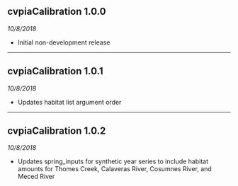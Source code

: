 ## cvpiaCalibration 1.0.0
_10/8/2018_   

* Initial non-development release 

-----

## cvpiaCalibration 1.0.1
_10/8/2018_   

* Updates habitat list argument order

-----

## cvpiaCalibration 1.0.2
_10/8/2018_   

* Updates spring_inputs for synthetic year series to include habitat amounts for Thomes Creek, Calaveras River, Cosumnes River, and Meced River
